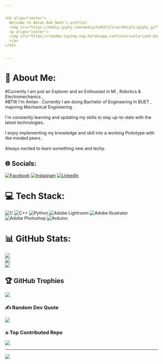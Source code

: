 ```yaml
---


<h2 align="center">
  Welcome to Amlan Deb Nath's profile!
  <img src="https://media.giphy.com/media/hvRJCLFzcasrR4ia7z/giphy.gif" width="28">
  <p align="center">
  <img src="https://readme-typing-svg.herokuapp.com?color=solarized-dark&center=true&vCenter=true&lines=Passionate;Enthusiast"><br>
  </p>
</h2>


---
```

# 💫 About Me:
#Currently I am just an Explorer and an Enthusiast in Ml , Robotics & Electromechanics .<br>#BTW I'm Amlan . Currently I am doing Bachelor of Engineering In BUET , majoring Mechanical Engineering .<br><br>    I'm constantly learning and updating my skills to stay up-to-date with the latest technologies.<br><br>      I enjoy implementing my knowledge and skill into a working Prototype with like minded peers .<br><br>      Always excited to learn something new and techy. <br>


## 🌐 Socials:
[![Facebook](https://img.shields.io/badge/Facebook-%231877F2.svg?logo=Facebook&logoColor=white)](https://facebook.com/https://www.facebook.com/amlan.nath.351?mibextid=ZbWKwL) [![Instagram](https://img.shields.io/badge/Instagram-%23E4405F.svg?logo=Instagram&logoColor=white)](https://instagram.com/https://www.instagram.com/nath_amlan7?igsh=c3ZoZWZhYmluaXl4) [![LinkedIn](https://img.shields.io/badge/LinkedIn-%230077B5.svg?logo=linkedin&logoColor=white)](https://linkedin.com/in/https://www.linkedin.com/in/amlan-nath/) 

# 💻 Tech Stack:
![C](https://img.shields.io/badge/c-%2300599C.svg?style=for-the-badge&logo=c&logoColor=white) ![C++](https://img.shields.io/badge/c++-%2300599C.svg?style=for-the-badge&logo=c%2B%2B&logoColor=white) ![Python](https://img.shields.io/badge/python-3670A0?style=for-the-badge&logo=python&logoColor=ffdd54) ![Adobe Lightroom](https://img.shields.io/badge/Adobe%20Lightroom-31A8FF.svg?style=for-the-badge&logo=Adobe%20Lightroom&logoColor=white) ![Adobe Illustrator](https://img.shields.io/badge/adobe%20illustrator-%23FF9A00.svg?style=for-the-badge&logo=adobe%20illustrator&logoColor=white) ![Adobe Photoshop](https://img.shields.io/badge/adobe%20photoshop-%2331A8FF.svg?style=for-the-badge&logo=adobe%20photoshop&logoColor=white) ![Arduino](https://img.shields.io/badge/-Arduino-00979D?style=for-the-badge&logo=Arduino&logoColor=white)
# 📊 GitHub Stats:
![](https://github-readme-stats.vercel.app/api?username=Amlan-Deb-Nath&theme=dark&hide_border=false&include_all_commits=false&count_private=false)<br/>
![](https://github-readme-streak-stats.herokuapp.com/?user=Amlan-Deb-Nath&theme=dark&hide_border=false)<br/>
![](https://github-readme-stats.vercel.app/api/top-langs/?username=Amlan-Deb-Nath&theme=dark&hide_border=false&include_all_commits=false&count_private=false&layout=compact)

## 🏆 GitHub Trophies
![](https://github-profile-trophy.vercel.app/?username=Amlan-Deb-Nath&theme=dark&no-frame=false&no-bg=true&margin-w=4)

### ✍️ Random Dev Quote
![](https://quotes-github-readme.vercel.app/api?type=horizontal&theme=dark)

### 🔝 Top Contributed Repo
![](https://github-contributor-stats.vercel.app/api?username=Amlan-Deb-Nath&limit=5&theme=dark&combine_all_yearly_contributions=true)

---
[![](https://visitcount.itsvg.in/api?id=Amlan-Deb-Nath&icon=0&color=6)](https://visitcount.itsvg.in)

<!-- Proudly created with GPRM ( https://gprm.itsvg.in ) -->
